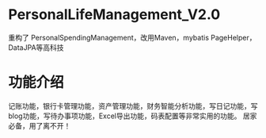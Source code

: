# PersonalLifeManagement_V2.0
重构了 PersonalSpendingManagement，改用Maven，mybatis PageHelper，DataJPA等高科技

# 功能介绍

记账功能，银行卡管理功能，资产管理功能，财务智能分析功能，写日记功能，写blog功能，写待办事项功能，Excel导出功能，码表配置等非常实用的功能。
居家必备，用了离不开！
